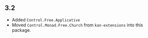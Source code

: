 3.2
---
* Added `Control.Free.Applicative`
* Moved `Control.Monad.Free.Church` from `kan-extensions` into this package.

